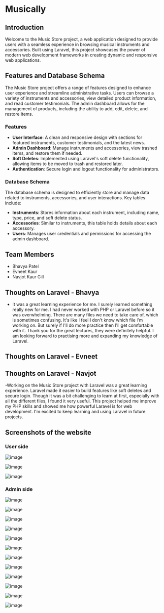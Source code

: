 # Musically

## Introduction

Welcome to the Music Store project, a web application designed to provide users with a seamless experience in browsing musical instruments and accessories. Built using Laravel, this project showcases the power of modern web development frameworks in creating dynamic and responsive web applications.

## Features and Database Schema

The Music Store project offers a range of features designed to enhance user experience and streamline administrative tasks. Users can browse a variety of instruments and accessories, view detailed product information, and read customer testimonials. The admin dashboard allows for the management of products, including the ability to add, edit, delete, and restore items.

### Features

- **User Interface**: A clean and responsive design with sections for featured instruments, customer testimonials, and the latest news.
- **Admin Dashboard**: Manage instruments and accessories, view trashed items, and restore them if needed.
- **Soft Deletes**: Implemented using Laravel's soft delete functionality, allowing items to be moved to trash and restored later.
- **Authentication**: Secure login and logout functionality for administrators.

### Database Schema

The database schema is designed to efficiently store and manage data related to instruments, accessories, and user interactions. Key tables include:

- **Instruments**: Stores information about each instrument, including name, type, price, and soft delete status.
- **Accessories**: Similar to instruments, this table holds details about each accessory.
- **Users**: Manages user credentials and permissions for accessing the admin dashboard.

## Team Members

- Bhavya Patel
- Evneet Kaur
- Navjot Kaur Gill

## Thoughts on Laravel - Bhavya

- It was a great learning experience for me. I surely learned something really new for me. I had never worked with PHP or Laravel before so it was overwhelming. There are many files we need to take care of, which is sometimes confusing. It's like I feel I don't know which file I'm working on. But surely if I'll do more practice then I'll get comfortable with it. Thank you for the great lectures, they were definitely helpful. I am looking forward to practising more and expanding my knowledge of Laravel.

## Thoughts on Laravel - Evneet

## Thoughts on Laravel - Navjot

-Working on the Music Store project with Laravel was a great learning experience. Laravel made it easier to build features like soft deletes and secure login. Though it was a bit challenging to learn at first, especially with all the different files, I found it very useful. This project helped me improve my PHP skills and showed me how powerful Laravel is for web development. I'm excited to keep learning and using Laravel in future projects.

## Screenshots of the website

### User side

![image](https://github.com/user-attachments/assets/ee02d91b-6fde-4e86-9e37-3d3936103b64)

![image](https://github.com/user-attachments/assets/f5270d49-8f0a-414f-a90b-b04b15a5f82c)

![image](https://github.com/user-attachments/assets/79deea67-493d-4a4d-a69c-0ff55530d2af)

### Admin side

![image](https://github.com/user-attachments/assets/f507a1ae-7459-425c-ba05-0528a533a5cb)

![image](https://github.com/user-attachments/assets/377da2da-3cfe-4870-844c-7846c68c9a7b)

![image](https://github.com/user-attachments/assets/71668d5c-d421-45b0-9242-13ff21f04ca2)

![image](https://github.com/user-attachments/assets/02f328ee-2f9f-4aab-8151-ab1345f5e21b)

![image](https://github.com/user-attachments/assets/59e2fa01-2a1f-4456-8235-1953c139e7ed)

![image](https://github.com/user-attachments/assets/074f8dad-adca-49ad-b868-d5c3af53681b)

![image](https://github.com/user-attachments/assets/1b47958a-a593-4728-a33c-b54317ac2be2)

![image](https://github.com/user-attachments/assets/9b280e61-9163-403d-afdd-c5afec46b97e)

![image](https://github.com/user-attachments/assets/39a76083-217c-4596-8c55-2382c67f18d7)

![image](https://github.com/user-attachments/assets/4fdfb5a8-765a-4987-bbaf-fe63e07a2103)

![image](https://github.com/user-attachments/assets/701d64fb-5a06-44d9-8e99-04b7fbf3eb57)

![image](https://github.com/user-attachments/assets/4317bd02-ae04-42c4-8537-434e4bff9bdc)














